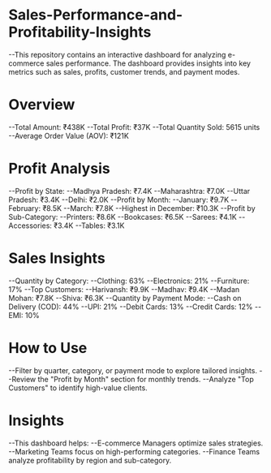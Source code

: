 # Sales-Performance-and-Profitability-Insights

--This repository contains an interactive dashboard for analyzing e-commerce sales performance. The dashboard provides insights into key metrics such as sales, profits, customer trends, and payment modes.

# Overview
--Total Amount: ₹438K
--Total Profit: ₹37K
--Total Quantity Sold: 5615 units
--Average Order Value (AOV): ₹121K

# Profit Analysis
--Profit by State:
  --Madhya Pradesh: ₹7.4K
  --Maharashtra: ₹7.0K
  --Uttar Pradesh: ₹3.4K
  --Delhi: ₹2.0K
--Profit by Month:
  --January: ₹9.7K
  --February: ₹8.5K
  --March: ₹7.8K
  --Highest in December: ₹10.3K
--Profit by Sub-Category:
  --Printers: ₹8.6K
  --Bookcases: ₹6.5K
  --Sarees: ₹4.1K
  --Accessories: ₹3.4K
  --Tables: ₹3.1K

# Sales Insights
--Quantity by Category:
  --Clothing: 63%
  --Electronics: 21%
  --Furniture: 17%
--Top Customers:
  --Harivansh: ₹9.9K
  --Madhav: ₹9.4K
  --Madan Mohan: ₹7.8K
  --Shiva: ₹6.3K
--Quantity by Payment Mode:
  --Cash on Delivery (COD): 44%
  --UPI: 21%
  --Debit Cards: 13%
  --Credit Cards: 12%
  --EMI: 10%

# How to Use
--Filter by quarter, category, or payment mode to explore tailored insights.
--Review the "Profit by Month" section for monthly trends.
--Analyze "Top Customers" to identify high-value clients.

# Insights
--This dashboard helps:
  --E-commerce Managers optimize sales strategies.
  --Marketing Teams focus on high-performing categories.
  --Finance Teams analyze profitability by region and sub-category.

